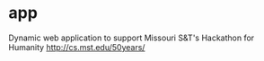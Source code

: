 # app
Dynamic web application to support Missouri S&amp;T's Hackathon for Humanity http://cs.mst.edu/50years/
